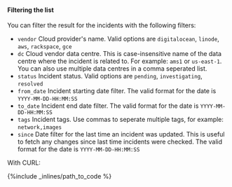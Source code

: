 #### Filtering the list
You can filter the result for the incidents with the following filters:

- `vendor` Cloud provider's name. Valid options are `digitalocean`, `linode`, `aws`, `rackspace`, `gce`
- `dc` Cloud vendor data centre. This is case-insensitive name of the data centre where the incident is related to. For example: `ams1` or `us-east-1`. You can also use multiple data centres in a comma seperated list.
- `status` Incident status. Valid options are `pending`, `investigating`, `resolved`
- `from_date` Incident starting date filter. The valid format for the date is `YYYY-MM-DD-HH:MM:SS`
- `to_date` Incident end date filter. The valid format for the date is `YYYY-MM-DD-HH:MM:SS`
- `tags` Incident tags. Use commas to seperate multiple tags, for example: `network,images`
- `since` Date filter for the last time an incident was updated. This is useful to fetch any changes since last time incidents were checked. The valid format for the date is `YYYY-MM-DD-HH:MM:SS`

With CURL:



{%include _inlines/path_to_code %}




